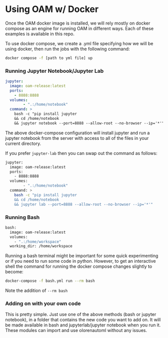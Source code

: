 # Using OAM w/ Docker

Once the OAM docker image is installed, we will rely mostly on docker compose as an engine for running OAM in different ways. Each of these examples is available in this repo.

To use docker compose, we create a .yml file specifying how we will be using docker, then run the jobs with the following command:

```bash
docker compose -f [path to yml file] up
```

### Running Jupyter Notebook/Jupyter Lab

```yaml
jupyter:
  image: oam-release:latest
  ports:
    - 8888:8888
  volumes:
		- ".:/home/notebook"
  command: >
    bash -c "pip install jupyter
    && cd /home/notebook
    && jupyter notebook --port=8888 --allow-root --no-browser --ip='*'"
```

The above docker-compose configuration will install jupyter and run a jupyter notebook from the server with access to all of the files in your current directory.

If you prefer `jupyter-lab` then you can swap out the command as follows:

```bash
jupyter:
  image: oam-release:latest
  ports:
    - 8888:8888
  volumes:
		- ".:/home/notebook"
  command: >
    bash -c "pip install jupyter
    && cd /home/notebook
    && jupyter lab --port=8888 --allow-root --no-browser --ip='*'"
```

### Running Bash

```bash
bash:
  image: oam-release:latest
  volumes:
    - ".:/home/workspace"
  working_dir: /home/workspace
```

Running a bash terminal might be important for some quick experimenting or if you need to run some code in python. However, to get an interactive shell the command for running the docker compose changes slightly to become:

```bash
docker-compose -f bash.yml run --rm bash
```

Note the addition of `--rm bash`

### Adding on with your own code

This is pretty simple. Just use one of the above methods (bash or jupyter notebook), in a folder that contains the new code you want to add on. It will be made available in bash and jupyterlab/jupyter notebook when you run it. These modules can import and use olorenautoml without any issues.
